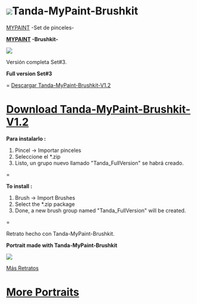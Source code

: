 ![](https://dl.dropboxusercontent.com/u/6425188/eLeDeTe/Mypaint.png)Tanda-MyPaint-Brushkit
=

[MYPAINT](http://mypaint.org) -Set de pinceles-

**[MYPAINT](http://mypaint.org) -Brushkit-**

![](https://dl.dropboxusercontent.com/u/6425188/eLeDeTe/Descargas/Tanda-MyPaint-Brushkit-V1.0.jpg)

Versión completa Set#3.

**Full version Set#3**

=
[Descargar Tanda-MyPaint-Brushkit-V1.2](http://lodetanda.blogspot.com/p/brushkitmypaint.html)

**[Download Tanda-MyPaint-Brushkit-V1.2](http://lodetanda.blogspot.com/p/brushkitmypaint.html)**
=

**Para instalarlo :**

1. Pincel -> Importar pinceles 
2. Seleccione el *.zip 
3. Listo, un grupo nuevo llamado "Tanda_FullVersion" se habrá creado. 

=

**To install :**

1. Brush -> Import Brushes
2. Select the *.zip package
3. Done, a new brush group named "Tanda_FullVersion" will be created. 

=

Retrato hecho con Tanda-MyPaint-Brushkit.

**Portrait made with Tanda-MyPaint-Brushkit**

![](https://dl.dropboxusercontent.com/u/6425188/eLeDeTe/Retratos/SalvadorDali.jpg)

[Más Retratos](http://lodetanda.blogspot.com/p/retratos.html)

**[More Portraits](http://lodetanda.blogspot.com/p/retratos.html)**
======================
